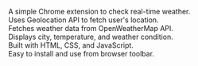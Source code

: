 A simple Chrome extension to check real-time weather.<br>
Uses Geolocation API to fetch user's location.<br>
Fetches weather data from OpenWeatherMap API.<br>
Displays city, temperature, and weather condition.<br>
Built with HTML, CSS, and JavaScript.<br>
Easy to install and use from browser toolbar.<br>

